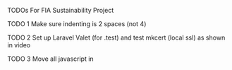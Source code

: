 TODOs For FIA Sustainability Project

TODO 1 Make sure indenting is 2 spaces (not 4)

TODO 2 Set up Laravel Valet (for .test) and test mkcert (local ssl) as shown in video

TODO 3 Move all javascript in <script> tags inside the .php templates to the appropriate UI or Home Controller (inside src/scripts/controller) as shown

TODO 4 Review functions-weboccult.php to only include functions / enqueues, etc that are used in this theme and remove or comment out everything not in use

TODO 5 Please review if the Javascript files under the folder 'js' are needed. These were in the theme WebOccult provided. If this is not needed I believe we should remove it,
otherwise if this is needed we should migrate this to the UI / Home controller (as mentioned in point number 3)

TODO 6 Please review if folders 'include', 'inc' and 'classes' with php files are needed. If not please remove it

TODO 7 For future style edits, let's use the Scss files and start organising and breaking down by section / page template / component, etc

TODO: Unless otherwise specified, all swiper should be given as a loop by default

